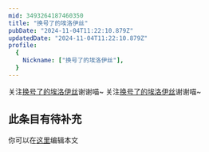 ```yaml
---
mid: 3493264187460350
title: "换号了的埃洛伊丝"
pubDate: "2024-11-04T11:22:10.879Z"
updatedDate: "2024-11-04T11:22:10.879Z"
profile:
  {
    Nickname: ["换号了的埃洛伊丝"],
  }
---
```


关注[换号了的埃洛伊丝](https://space.bilibili.com/3493264187460350)谢谢喵~ 关注[换号了的埃洛伊丝](https://space.bilibili.com/3493264187460350)谢谢喵~

## 此条目有待补充
你可以在[这里](https://github.com/Yuhanawa/VTuber.ICU/edit/master/src/content/v/换号了的埃洛伊丝/index.md)编辑本文

